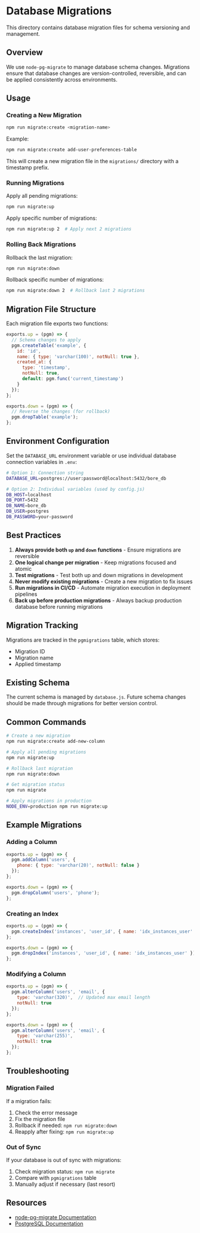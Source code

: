 # Database Migrations

This directory contains database migration files for schema versioning and management.

## Overview

We use `node-pg-migrate` to manage database schema changes. Migrations ensure that database changes are version-controlled, reversible, and can be applied consistently across environments.

## Usage

### Creating a New Migration

```bash
npm run migrate:create <migration-name>
```

Example:
```bash
npm run migrate:create add-user-preferences-table
```

This will create a new migration file in the `migrations/` directory with a timestamp prefix.

### Running Migrations

Apply all pending migrations:
```bash
npm run migrate:up
```

Apply specific number of migrations:
```bash
npm run migrate:up 2  # Apply next 2 migrations
```

### Rolling Back Migrations

Rollback the last migration:
```bash
npm run migrate:down
```

Rollback specific number of migrations:
```bash
npm run migrate:down 2  # Rollback last 2 migrations
```

## Migration File Structure

Each migration file exports two functions:

```javascript
exports.up = (pgm) => {
  // Schema changes to apply
  pgm.createTable('example', {
    id: 'id',
    name: { type: 'varchar(100)', notNull: true },
    created_at: {
      type: 'timestamp',
      notNull: true,
      default: pgm.func('current_timestamp')
    }
  });
};

exports.down = (pgm) => {
  // Reverse the changes (for rollback)
  pgm.dropTable('example');
};
```

## Environment Configuration

Set the `DATABASE_URL` environment variable or use individual database connection variables in `.env`:

```bash
# Option 1: Connection string
DATABASE_URL=postgres://user:password@localhost:5432/bore_db

# Option 2: Individual variables (used by config.js)
DB_HOST=localhost
DB_PORT=5432
DB_NAME=bore_db
DB_USER=postgres
DB_PASSWORD=your-password
```

## Best Practices

1. **Always provide both `up` and `down` functions** - Ensure migrations are reversible
2. **One logical change per migration** - Keep migrations focused and atomic
3. **Test migrations** - Test both up and down migrations in development
4. **Never modify existing migrations** - Create a new migration to fix issues
5. **Run migrations in CI/CD** - Automate migration execution in deployment pipelines
6. **Back up before production migrations** - Always backup production database before running migrations

## Migration Tracking

Migrations are tracked in the `pgmigrations` table, which stores:
- Migration ID
- Migration name
- Applied timestamp

## Existing Schema

The current schema is managed by `database.js`. Future schema changes should be made through migrations for better version control.

## Common Commands

```bash
# Create a new migration
npm run migrate:create add-new-column

# Apply all pending migrations
npm run migrate:up

# Rollback last migration
npm run migrate:down

# Get migration status
npm run migrate

# Apply migrations in production
NODE_ENV=production npm run migrate:up
```

## Example Migrations

### Adding a Column
```javascript
exports.up = (pgm) => {
  pgm.addColumn('users', {
    phone: { type: 'varchar(20)', notNull: false }
  });
};

exports.down = (pgm) => {
  pgm.dropColumn('users', 'phone');
};
```

### Creating an Index
```javascript
exports.up = (pgm) => {
  pgm.createIndex('instances', 'user_id', { name: 'idx_instances_user' });
};

exports.down = (pgm) => {
  pgm.dropIndex('instances', 'user_id', { name: 'idx_instances_user' });
};
```

### Modifying a Column
```javascript
exports.up = (pgm) => {
  pgm.alterColumn('users', 'email', {
    type: 'varchar(320)',  // Updated max email length
    notNull: true
  });
};

exports.down = (pgm) => {
  pgm.alterColumn('users', 'email', {
    type: 'varchar(255)',
    notNull: true
  });
};
```

## Troubleshooting

### Migration Failed
If a migration fails:
1. Check the error message
2. Fix the migration file
3. Rollback if needed: `npm run migrate:down`
4. Reapply after fixing: `npm run migrate:up`

### Out of Sync
If your database is out of sync with migrations:
1. Check migration status: `npm run migrate`
2. Compare with `pgmigrations` table
3. Manually adjust if necessary (last resort)

## Resources

- [node-pg-migrate Documentation](https://github.com/salsita/node-pg-migrate)
- [PostgreSQL Documentation](https://www.postgresql.org/docs/)
